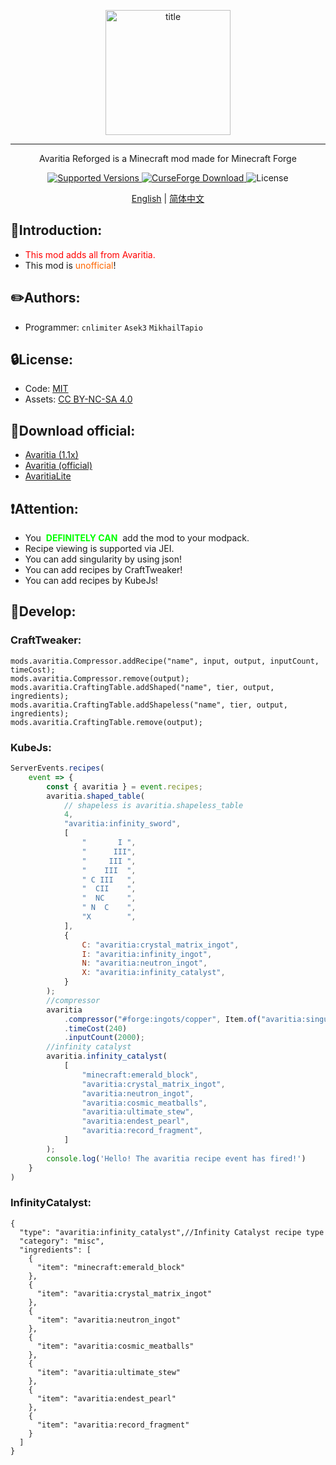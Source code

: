 <p align="center">
    <img width="200" src="web/avaritia.png" alt="title">  
</p>
<hr>
<p align="center">Avaritia Reforged is a Minecraft mod made for Minecraft Forge</p>
<p align="center">
    <a href="https://www.curseforge.com/minecraft/mc-mods/re-avaritia">
        <img src="https://img.shields.io/badge/Available%20for-MC%201.20.1-c70039" alt="Supported Versions">
    </a>
    <a href="https://www.curseforge.com/minecraft/mc-mods/re-avaritia">
        <img src="https://cf.way2muchnoise.eu/623969.svg" alt="CurseForge Download">
    </a>
    <img src="https://img.shields.io/badge/license-MIT%2FCC%20BY--NC--SA%204.0-green" alt="License">
</p>

<p align="center">
    <a href="https://github.com/Nova-Committee/Re-Avaritia/blob/1.20.1-forged/README.md">English</a> | 
    <a href="https://github.com/Nova-Committee/Re-Avaritia/blob/1.20.1-forged/README_CN.md">简体中文</a>
</p>





## **📕Introduction:**
* <span style="color: #ff0000;">This mod adds all from Avaritia.</span>
* This mod is <span style="color: #ff6600;">unofficial</span>!

## **✏️Authors:**

- Programmer: `cnlimiter` `Asek3` `MikhailTapio`

## **🔒License:**

- Code: [MIT](https://www.mit.edu/~amini/LICENSE.md)
- Assets: [CC BY-NC-SA 4.0](https://creativecommons.org/licenses/by-nc-sa/4.0/)

## **📌Download official:**
* [Avaritia (1.1x)](https://www.curseforge.com/minecraft/mc-mods/avaritia-1-10)
* [Avaritia (official)](https://www.curseforge.com/minecraft/mc-mods/avaritia)
* [AvaritiaLite](https://www.curseforge.com/minecraft/mc-mods/avaritia-lite)

## **❗Attention:**
* You&nbsp;<span style="color: #00ff00;"> **DEFINITELY CAN** </span>&nbsp;add the mod to your modpack.
* Recipe viewing is supported via JEI.
* You can add&nbsp;singularity by using json!
* You can add recipes by CraftTweaker!
* You can add recipes by KubeJs!


## **🔎Develop:**
### **CraftTweaker:**
```
mods.avaritia.Compressor.addRecipe("name", input, output, inputCount, timeCost);
mods.avaritia.Compressor.remove(output);
mods.avaritia.CraftingTable.addShaped("name", tier, output, ingredients);
mods.avaritia.CraftingTable.addShapeless("name", tier, output, ingredients);
mods.avaritia.CraftingTable.remove(output);
```

### **KubeJs:**
```javascript
ServerEvents.recipes(
    event => {
        const { avaritia } = event.recipes;
        avaritia.shaped_table(
            // shapeless is avaritia.shapeless_table
            4,
            "avaritia:infinity_sword",
            [
                "       I ",
                "      III",
                "     III ",
                "    III  ",
                " C III   ",
                "  CII    ",
                "  NC     ",
                " N  C    ",
                "X        ",
            ],
            {
                C: "avaritia:crystal_matrix_ingot",
                I: "avaritia:infinity_ingot",
                N: "avaritia:neutron_ingot",
                X: "avaritia:infinity_catalyst",
            }
        );
        //compressor
        avaritia
            .compressor("#forge:ingots/copper", Item.of("avaritia:singularity", '{Id:"avaritia:copper"}'))
            .timeCost(240)
            .inputCount(2000);
        //infinity catalyst
        avaritia.infinity_catalyst(
            [
                "minecraft:emerald_block",
                "avaritia:crystal_matrix_ingot",
                "avaritia:neutron_ingot",
                "avaritia:cosmic_meatballs",
                "avaritia:ultimate_stew",
                "avaritia:endest_pearl",
                "avaritia:record_fragment",
            ]
        );
        console.log('Hello! The avaritia recipe event has fired!')
    }
)
```
### **InfinityCatalyst:**
```json5
{
  "type": "avaritia:infinity_catalyst",//Infinity Catalyst recipe type
  "category": "misc",
  "ingredients": [
    {
      "item": "minecraft:emerald_block"
    },
    {
      "item": "avaritia:crystal_matrix_ingot"
    },
    {
      "item": "avaritia:neutron_ingot"
    },
    {
      "item": "avaritia:cosmic_meatballs"
    },
    {
      "item": "avaritia:ultimate_stew"
    },
    {
      "item": "avaritia:endest_pearl"
    },
    {
      "item": "avaritia:record_fragment"
    }
  ]
}
```



